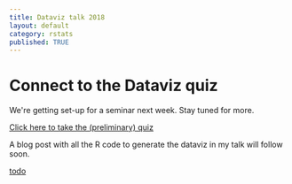 ```yaml
---
title: Dataviz talk 2018
layout: default
category: rstats
published: TRUE
---
```


# Connect to the Dataviz quiz  

We're getting set-up for a seminar next week. Stay tuned for more.

[Click here to take the (preliminary) quiz](https://docs.google.com/forms/d/e/1FAIpQLSd5v5d15q8KO7VyfjRRrfGV1NadKVyLpyAdzqu2Fvreq40UXg/viewform?usp=sf_link)

A blog post with all the R code to generate the dataviz in my talk will follow soon.



[todo](https://docs.google.com/spreadsheets/d/156deWbuMHgVhqkOllop-eUPtsDHQIcy5_2nSlRIBz0k/edit?usp=sharing)
